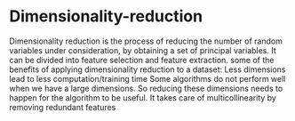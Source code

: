 # Dimensionality-reduction
Dimensionality reduction is the process of reducing the number of random variables under consideration, by obtaining a set of principal variables. It can be divided into feature selection and feature extraction.
some of the benefits of applying dimensionality reduction to a dataset:
Less dimensions lead to less computation/training time
Some algorithms do not perform well when we have a large dimensions. So reducing these dimensions needs to happen for the algorithm to be useful.
It takes care of multicollinearity by removing redundant features
